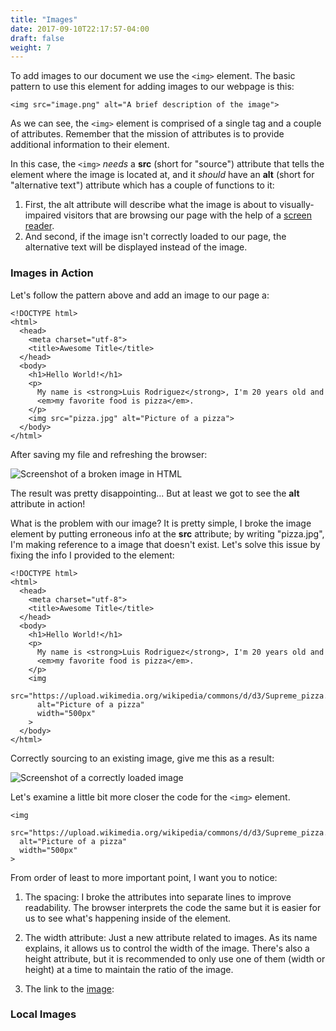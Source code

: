 ```yaml
---
title: "Images"
date: 2017-09-10T22:17:57-04:00
draft: false
weight: 7
---
```


To add images to our document we use the `<img>` element.
The basic pattern to use this element for adding images
to our webpage is this:

    <img src="image.png" alt="A brief description of the image">

As we can see, the `<img>` element is comprised of a single tag and a couple
of attributes. Remember that the mission of attributes is to provide additional
information to their element.

In this case, the `<img>` <span class="underline">*needs*</span> a **src** (short for "source")
attribute that tells the element where the image is located at, and
it <span class="underline">*should*</span> have an  **alt** (short for "alternative text") attribute
which has a couple of functions to it:

1. First, the alt attribute will describe what the image is about to visually-impaired visitors that
are browsing our page with the help of a
[screen reader](https://en.wikipedia.org/wiki/Screen_reader).
2. And second, if the image isn't correctly loaded to our page, the alternative text will be displayed instead of the image.

### Images in Action

Let's follow the pattern above and add an image to our page a:

    <!DOCTYPE html>
    <html>
      <head>
        <meta charset="utf-8">
        <title>Awesome Title</title>
      </head>
      <body>
        <h1>Hello World!</h1>
        <p>
          My name is <strong>Luis Rodriguez</strong>, I'm 20 years old and
          <em>my favorite food is pizza</em>.
        </p>
        <img src="pizza.jpg" alt="Picture of a pizza">
      </body>
    </html>

After saving my file and refreshing the browser:

![Screenshot of a broken image in HTML](alt_text_image.png)

The result was pretty disappointing... But
at least we got to see the **alt** attribute in action!

What is the problem with our image? It is pretty simple, I broke the image element
by putting erroneous info at the **src** attribute; by writing "pizza.jpg", I'm making
reference to a image that doesn't exist. Let's solve this issue
by fixing the info I provided to the element:

    <!DOCTYPE html>
    <html>
      <head>
        <meta charset="utf-8">
        <title>Awesome Title</title>
      </head>
      <body>
        <h1>Hello World!</h1>
        <p>
          My name is <strong>Luis Rodriguez</strong>, I'm 20 years old and
          <em>my favorite food is pizza</em>.
        </p>
        <img
          src="https://upload.wikimedia.org/wikipedia/commons/d/d3/Supreme_pizza.jpg"
          alt="Picture of a pizza"
          width="500px"
        >
      </body>
    </html>


Correctly sourcing to an existing image, give me this as a result:

![Screenshot of a correctly loaded image](image_example.png)

Let's examine a little bit more closer the code for the `<img>` element.

    <img
      src="https://upload.wikimedia.org/wikipedia/commons/d/d3/Supreme_pizza.jpg"
      alt="Picture of a pizza"
      width="500px"
    >

From order of least to more important point, I want you to notice:

1. The spacing: I broke the attributes into separate lines to improve readability.
The browser interprets the code the same but it is easier for us to see
what's happening inside of the element.

2. The width attribute: Just a new attribute related to images. As its name
explains, it allows us to control the width of the image. There's also a
height attribute, but it is recommended to only use one of them (width or height)
at a time to maintain the ratio of the image.

3. The link to the [image](https://upload.wikimedia.org/wikipedia/commons/d/d3/Supreme_pizza.jpg):


### Local Images

<!-- a element stands for anchor

using a elements with images and external images

Opening links in new tabs -->
